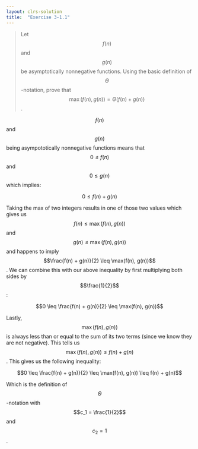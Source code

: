 ```yaml
---
layout: clrs-solution
title:  "Exercise 3-1.1"
---
```

>Let $$f(n)$$ and $$g(n)$$ be asymptotically nonnegative functions. Using the basic definition of $$\Theta$$-notation, prove that $$\max(f(n),g(n)) = \Theta(f(n) + g(n))$$.

$$f(n)$$ and $$g(n)$$ being asympototically nonnegative functions means that $$0 \leq f(n)$$ and $$0 \leq g(n)$$ which implies:

$$0 \leq f(n) + g(n)$$

Taking the max of two integers results in one of those two values which gives us $$f(n) \leq \max(f(n), g(n))$$ and $$g(n) \leq \max(f(n), g(n))$$ and happens to imply $$\frac{f(n) + g(n)}{2} \leq \max(f(n), g(n))$$. We can combine this with our above inequality by first multiplying both sides by $$\frac{1}{2}$$:

$$0 \leq \frac{f(n) + g(n)}{2} \leq \max(f(n), g(n))$$

Lastly, $$\max(f(n), g(n))$$ is always less than or equal to the sum of its two terms (since we know they are not negative). This tells us $$\max(f(n), g(n)) \leq f(n) + g(n)$$. This gives us the following inequality:

$$0 \leq \frac{f(n) + g(n)}{2} \leq \max(f(n), g(n)) \leq f(n) + g(n)$$

Which is the definition of $$\Theta$$-notation with $$c_1 = \frac{1}{2}$$ and $$c_2 = 1$$.